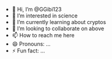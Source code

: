 - 👋 Hi, I’m @GGibi123
- 👀 I’m interested in science
- 🌱 I’m currently learning about cryptos
- 💞️ I’m looking to collaborate on above
- 📫 How to reach me here
- 😄 Pronouns: ...
- ⚡ Fun fact: ...

<!---
GGibi123/GGibi123 is a ✨ special ✨ repository because its `README.md` (this file) appears on your GitHub profile.
You can click the Preview link to take a look at your changes.
--->
